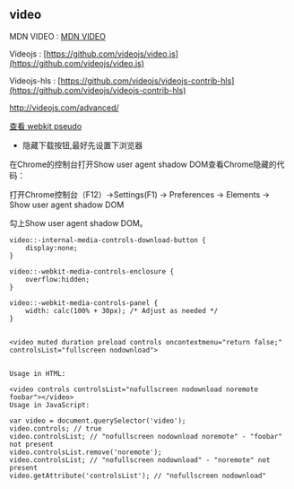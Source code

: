 ## video

MDN VIDEO : [ MDN VIDEO ](https://developer.mozilla.org/zh-CN/docs/Web/Guide/HTML/Using_HTML5_audio_and_video)

Videojs : [https://github.com/videojs/video.js](https://github.com/videojs/video.js)

Videojs-hls : [https://github.com/videojs/videojs-contrib-hls](https://github.com/videojs/videojs-contrib-hls)

http://videojs.com/advanced/

[查看 webkit pseudo](https://github.com/fairyly/html-demo/blob/gh-pages/webkit-pseudo-elements.md)


* 隐藏下载按钮,最好先设置下浏览器

在Chrome的控制台打开Show user agent shadow DOM查看Chrome隐藏的代码：

打开Chrome控制台（F12）->Settings(F1) -> Preferences -> Elements -> Show user agent shadow DOM

勾上Show user agent shadow DOM。

```
video::-internal-media-controls-download-button {
    display:none;
}

video::-webkit-media-controls-enclosure {
    overflow:hidden;
}

video::-webkit-media-controls-panel {
    width: calc(100% + 30px); /* Adjust as needed */
}


<video muted duration preload controls oncontextmenu="return false;" controlsList="fullscreen nodownload">


Usage in HTML:

<video controls controlsList="nofullscreen nodownload noremote foobar"></video>
Usage in JavaScript:

var video = document.querySelector('video');
video.controls; // true
video.controlsList; // "nofullscreen nodownload noremote" - "foobar" not present
video.controlsList.remove('noremote');
video.controlsList; // "nofullscreen nodownload" - "noremote" not present
video.getAttribute('controlsList'); // "nofullscreen nodownload"

```
